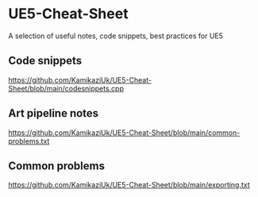 # UE5-Cheat-Sheet
A selection of useful notes, code snippets, best practices for UE5

## Code snippets
https://github.com/KamikaziUk/UE5-Cheat-Sheet/blob/main/codesnippets.cpp

## Art pipeline notes
https://github.com/KamikaziUk/UE5-Cheat-Sheet/blob/main/common-problems.txt

## Common problems
https://github.com/KamikaziUk/UE5-Cheat-Sheet/blob/main/exporting.txt
